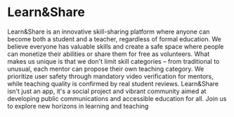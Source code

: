 # Learn&Share
Learn&Share is an innovative skill-sharing platform where anyone can become both a student and a teacher, regardless of formal education. We believe everyone has valuable skills and create a safe space where people can monetize their abilities or share them for free as volunteers. What makes us unique is that we don't limit skill categories – from traditional to unusual, each mentor can propose their own teaching category. We prioritize user safety through mandatory video verification for mentors, while teaching quality is confirmed by real student reviews. Learn&Share isn't just an app, it's a social project and vibrant community aimed at developing public communications and accessible education for all. Join us to explore new horizons in learning and teaching
